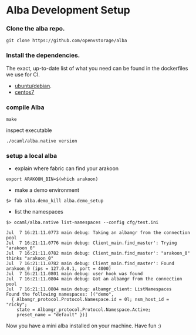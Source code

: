 # Alba Development Setup

### Clone the alba repo.

```
git clone https://github.com/openvstorage/alba
```

### Install the dependencies.
The exact, up-to-date list of what you need can be found in the dockerfiles we
use for CI.

*    [ubuntu/debian](./docker/alba_debian/Dockerfile).
*    [centos7](./docker/alba_centos7/Dockerfile)

### compile Alba
```
make
```

inspect executable

```
./ocaml/alba.native version
```


### setup a local alba

- explain where fabric can find your arakoon

```
export ARAKOON_BIN=$(which arakoon)
```

- make a demo environment
```
$> fab alba.demo_kill alba.demo_setup
```

- list the namespaces

```
$> ocaml/alba.native list-namespaces --config cfg/test.ini

Jul  7 16:21:11.0773 main debug: Taking an albamgr from the connection pool
Jul  7 16:21:11.0776 main debug: Client_main.find_master': Trying "arakoon_0"
Jul  7 16:21:11.0782 main debug: Client_main.find_master': "arakoon_0" thinks "arakoon_0"
Jul  7 16:21:11.0782 main debug: Client_main.find_master': Found arakoon_0 (ips = 127.0.0.1, port = 4000)
Jul  7 16:21:11.0801 main debug: user hook was found
Jul  7 16:21:11.0804 main debug: Got an albamgr from the connection pool
Jul  7 16:21:11.0804 main debug: albamgr_client: ListNamespaces
Found the following namespaces: [("demo",
  { Albamgr_protocol.Protocol.Namespace.id = 0l; nsm_host_id = "ricky";
    state = Albamgr_protocol.Protocol.Namespace.Active;
    preset_name = "default" })]
```

Now you have a mini alba installed on your machine. Have fun :)
